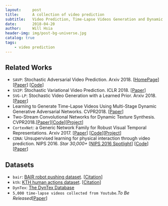 ```yaml
---
layout:     post
title:      A collection of video prediction
subtitle:   Video Prediction, Time-Lapse Videos Generation and Dynamic Texture Synthesis
date:       2018-04-20
author:     Will Hsia
header-img: img/post-bg-universe.jpg
catalog: true
tags:
    - video prediction
---
```


## Related Works
- `SAVP`: Stochastic Adversarial Video Prediction. Arxiv 2018. [[HomePage](https://alexlee-gk.github.io/video_prediction/)] [[Paper](https://arxiv.org/abs/1804.01523)] [[Code](https://github.com/alexlee-gk/video_prediction)]
- `SV2P`: Stochastic Variational Video Prediction. ICLR 2018. [[Paper](https://arxiv.org/abs/1710.11252)] 
- `SVG-LP`: Stochastic Video Generation with a Learned Prior. Arxiv 2018. [[Paper](https://arxiv.org/abs/1802.07687)] 
- Learning to Generate Time-Lapse Videos Using Multi-Stage Dynamic Generative Adversarial Networks. CVPR2018. [[Paper](https://arxiv.org/abs/1709.07592)]
- Two-Stream Convolutional Networks for Dynamic Texture Synthesis. CVPR2018.[[Paper](https://arxiv.org/abs/1706.06982)][[Code](https://github.com/ryersonvisionlab/two-stream-dyntex-synth)][[Project](https://ryersonvisionlab.github.io/two-stream-projpage/)]
- `CortexNet`: a Generic Network Family for Robust Visual Temporal Representations. Arxiv 2017. [[Paper](https://arxiv.org/pdf/1706.02735.pdf)] [[Code](https://github.com/atcold/pytorch-CortexNet)][[Project](https://engineering.purdue.edu/elab/CortexNet/)]
- `CDNA`: Unsupervised learning for physical interaction through video prediction. NIPS 2016. *Star 30,000+* [[NIPS 2016 Spotlight](https://www.youtube.com/watch?v=eYT_9xEu_8g)] [[Code](https://github.com/tensorflow/models/tree/master/research/video_prediction)] [[Paper](https://arxiv.org/abs/1605.07157)]

## Datasets
- `bair`: [BAIR robot pushing dataset](https://sites.google.com/view/sna-visual-mpc/). [[Citation](https://github.com/alexlee-gk/video_prediction/blob/master/data/bibtex/sna.txt)]
- `kth`: [KTH human actions dataset](http://www.nada.kth.se/cvap/actions/). [[Citation](https://github.com/alexlee-gk/video_prediction/blob/master/data/bibtex/kth.txt)]
- `DynTex`: [The DynTex Database](http://dyntex.univ-lr.fr/database.html)
- `5,000 time-lapse videos collected from Youtube`.*To Be Released*[[Paper](https://arxiv.org/abs/1709.07592)]
